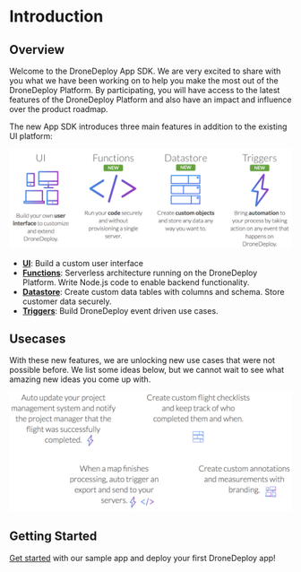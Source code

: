 # Introduction

## Overview

Welcome to the DroneDeploy App SDK. We are very excited to share with you what we have been working on to help you make the most out of the DroneDeploy Platform. By participating, you will have access to the latest features of the DroneDeploy Platform and also have an impact and influence over the product roadmap.

The new App SDK introduces three main features in addition to the existing UI platform:

![](../../.gitbook/assets/overview%20%282%29.png)

* [**UI**](ui-kit.md): Build a custom user interface
* [**Functions**](functions.md): Serverless architecture running on the DroneDeploy Platform. Write Node.js code to enable backend functionality.
* [**Datastore**](datastore.md): Create custom data tables with columns and schema. Store customer data securely.
* [**Triggers**](triggers.md): Build DroneDeploy event driven use cases.

## Usecases

With these new features, we are unlocking new use cases that were not possible before. We list some ideas below, but we cannot wait to see what amazing new ideas you come up with.

![](../../.gitbook/assets/usecases%20%282%29.png)

## Getting Started

[Get started](getting-started.md) with our sample app and deploy your first DroneDeploy app!

